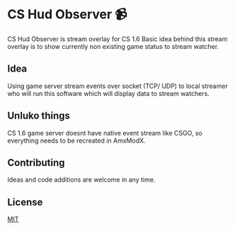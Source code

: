# CS Hud Observer :video_camera:

CS Hud Observer is stream overlay for CS 1.6 
Basic idea behind this stream overlay is to show currently non existing game status to stream watcher.


## Idea

Using game server stream events over socket (TCP/ UDP) to local streamer who will run this software which will display data to stream watchers.

## Unluko things

CS 1.6 game server doesnt have native event stream like CSGO, so everything needs to be recreated in AmxModX.



## Contributing
Ideas and code additions are welcome in any time.


## License
[MIT](https://choosealicense.com/licenses/mit/)